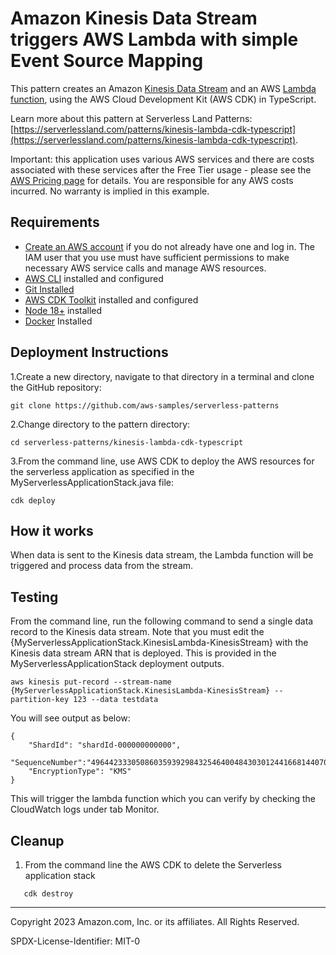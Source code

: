 # Amazon Kinesis Data Stream triggers AWS Lambda with simple Event Source Mapping

This pattern creates an Amazon [Kinesis Data Stream](https://docs.aws.amazon.com/streams/latest/dev/introduction.html) and an AWS [Lambda function](https://docs.aws.amazon.com/lambda/latest/dg/welcome.html), using the AWS Cloud Development Kit (AWS CDK) in TypeScript.

Learn more about this pattern at Serverless Land Patterns: [https://serverlessland.com/patterns/kinesis-lambda-cdk-typescript](https://serverlessland.com/patterns/kinesis-lambda-cdk-typescript).

Important: this application uses various AWS services and there are costs associated with these services after the Free Tier usage - please see the [AWS Pricing page](https://aws.amazon.com/pricing/) for details. You are responsible for any AWS costs incurred. No warranty is implied in this example.

## Requirements

* [Create an AWS account](https://portal.aws.amazon.com/gp/aws/developer/registration/index.html) if you do not already have one and log in. The IAM user that you use must have sufficient permissions to make necessary AWS service calls and manage AWS resources.
* [AWS CLI](https://docs.aws.amazon.com/cli/latest/userguide/install-cliv2.html) installed and configured
* [Git Installed](https://git-scm.com/book/en/v2/Getting-Started-Installing-Git)
* [AWS CDK Toolkit](https://docs.aws.amazon.com/cdk/latest/guide/cli.html) installed and configured
* [Node 18+](https://nodejs.org/en/download/current) installed
* [Docker](https://docs.docker.com/get-docker/) Installed

## Deployment Instructions

1.Create a new directory, navigate to that directory in a terminal and clone the GitHub repository:

```node
git clone https://github.com/aws-samples/serverless-patterns
```

2.Change directory to the pattern directory:

```node
cd serverless-patterns/kinesis-lambda-cdk-typescript
```

3.From the command line, use AWS CDK to deploy the AWS resources for the serverless application as specified in the MyServerlessApplicationStack.java file:

```node
cdk deploy
```

## How it works

When data is sent to the Kinesis data stream, the Lambda function will be triggered and process data from the stream.

## Testing

From the command line, run the following command to send a single data record to the Kinesis data stream. Note that you must edit the {MyServerlessApplicationStack.KinesisLambda-KinesisStream} with the Kinesis data stream ARN that is deployed. This is provided in the MyServerlessApplicationStack deployment outputs.

```node
aws kinesis put-record --stream-name {MyServerlessApplicationStack.KinesisLambda-KinesisStream} --partition-key 123 --data testdata
```

You will see output as below:

```node
{
    "ShardId": "shardId-000000000000",
    "SequenceNumber":"49644233305086035939298432546400484303012441668144070658",
    "EncryptionType": "KMS"
}
```

This will trigger the lambda function which you can verify by checking the CloudWatch logs under tab Monitor.

## Cleanup

1. From the command line the AWS CDK to delete the Serverless application stack

```node
   cdk destroy
```

----
Copyright 2023 Amazon.com, Inc. or its affiliates. All Rights Reserved.

SPDX-License-Identifier: MIT-0
